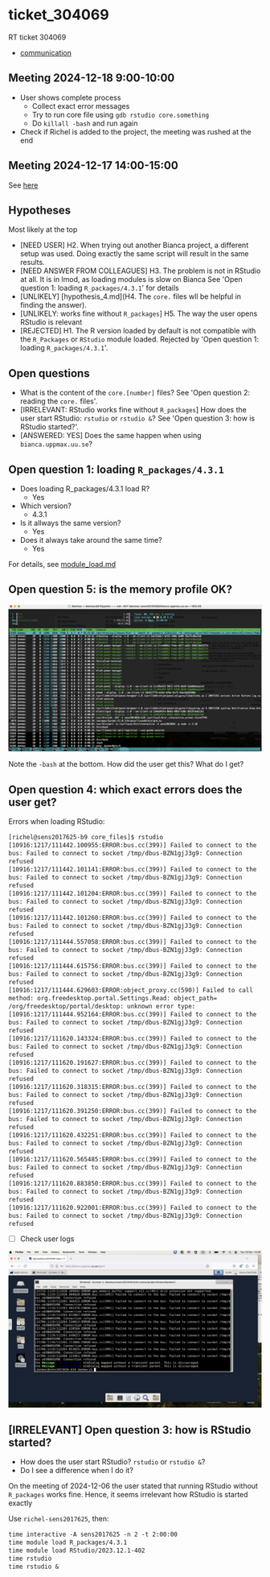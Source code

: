 # ticket_304069

RT ticket 304069

- [communication](communication.md)

## Meeting 2024-12-18 9:00-10:00

- User shows complete process
    - Collect exact error messages
    - Try to run core file using `gdb rstudio core.something`
    - Do `killall -bash` and run again
- Check if Richel is added to the project, the meeting was rushed at the end

## Meeting 2024-12-17 14:00-15:00

See [here](20241217_meeting/README.md)

## Hypotheses

Most likely at the top

- [NEED USER] H2. When trying out another Bianca project, a different setup was used.
  Doing exactly the same script will result in the same results.
- [NEED ANSWER FROM COLLEAGUES] H3. The problem is not in RStudio at all. It is in lmod, as loading
  modules is slow on Bianca
  See 'Open question 1: loading `R_packages/4.3.1`' for details
- [UNLIKELY] [hypothesis_4.md](H4. The `core.` files wll be helpful in finding the answer).
- [UNLIKELY: works fine without `R_packages`]
  H5. The way the user opens RStudio is relevant
- [REJECTED] H1. The R version loaded by default is not compatible with the `R_Packages`
  or `RStudio` module loaded.
  Rejected by 'Open question 1: loading `R_packages/4.3.1`'.

## Open questions

- What is the content of the `core.[number]` files?
  See 'Open question 2: reading the `core.` files'.
- [IRRELEVANT: RStudio works fine without `R_packages`]
  How does the user start RStudio: `rstudio` or `rstudio &`?
  See 'Open question 3: how is RStudio started?'.
- [ANSWERED: YES] Does the same happen when using `bianca.uppmax.uu.se`?

## Open question 1: loading `R_packages/4.3.1`

- Does loading R_packages/4.3.1 load R?
    - Yes
- Which version?
    - 4.3.1
- Is it allways the same version?
    - Yes
- Does it always take around the same time?
    - Yes

For details, see [module_load.md](module_load.md)

## Open question 5: is the memory profile OK?

![20241119 memory profile](20241119_memory_profile.png)

Note the `-bash` at the bottom. How did the user get this?
What do I get?

## Open question 4: which exact errors does the user get?

Errors when loading RStudio:

```
[richel@sens2017625-b9 core_files]$ rstudio
[10916:1217/111442.100955:ERROR:bus.cc(399)] Failed to connect to the bus: Failed to connect to socket /tmp/dbus-BZN1gjJ3g9: Connection refused
[10916:1217/111442.101141:ERROR:bus.cc(399)] Failed to connect to the bus: Failed to connect to socket /tmp/dbus-BZN1gjJ3g9: Connection refused
[10916:1217/111442.101204:ERROR:bus.cc(399)] Failed to connect to the bus: Failed to connect to socket /tmp/dbus-BZN1gjJ3g9: Connection refused
[10916:1217/111442.101260:ERROR:bus.cc(399)] Failed to connect to the bus: Failed to connect to socket /tmp/dbus-BZN1gjJ3g9: Connection refused
[10916:1217/111444.557058:ERROR:bus.cc(399)] Failed to connect to the bus: Failed to connect to socket /tmp/dbus-BZN1gjJ3g9: Connection refused
[10916:1217/111444.615756:ERROR:bus.cc(399)] Failed to connect to the bus: Failed to connect to socket /tmp/dbus-BZN1gjJ3g9: Connection refused
[10916:1217/111444.629603:ERROR:object_proxy.cc(590)] Failed to call method: org.freedesktop.portal.Settings.Read: object_path= /org/freedesktop/portal/desktop: unknown error type: 
[10916:1217/111444.952164:ERROR:bus.cc(399)] Failed to connect to the bus: Failed to connect to socket /tmp/dbus-BZN1gjJ3g9: Connection refused
[10916:1217/111620.143324:ERROR:bus.cc(399)] Failed to connect to the bus: Failed to connect to socket /tmp/dbus-BZN1gjJ3g9: Connection refused
[10916:1217/111620.191627:ERROR:bus.cc(399)] Failed to connect to the bus: Failed to connect to socket /tmp/dbus-BZN1gjJ3g9: Connection refused
[10916:1217/111620.318315:ERROR:bus.cc(399)] Failed to connect to the bus: Failed to connect to socket /tmp/dbus-BZN1gjJ3g9: Connection refused
[10916:1217/111620.391250:ERROR:bus.cc(399)] Failed to connect to the bus: Failed to connect to socket /tmp/dbus-BZN1gjJ3g9: Connection refused
[10916:1217/111620.432251:ERROR:bus.cc(399)] Failed to connect to the bus: Failed to connect to socket /tmp/dbus-BZN1gjJ3g9: Connection refused
[10916:1217/111620.565485:ERROR:bus.cc(399)] Failed to connect to the bus: Failed to connect to socket /tmp/dbus-BZN1gjJ3g9: Connection refused
[10916:1217/111620.883850:ERROR:bus.cc(399)] Failed to connect to the bus: Failed to connect to socket /tmp/dbus-BZN1gjJ3g9: Connection refused
[10916:1217/111620.922001:ERROR:bus.cc(399)] Failed to connect to the bus: Failed to connect to socket /tmp/dbus-BZN1gjJ3g9: Connection refused
```

- [ ] Check user logs

![20241119.png](20241119.png)

## [IRRELEVANT] Open question 3: how is RStudio started?

- How does the user start RStudio? `rstudio` or `rstudio &`?
- Do I see a difference when I do it?

On the meeting of 2024-12-06 the user stated that
running RStudio without `R_packages` works fine.
Hence, it seems irrelevant how RStudio is started exactly

Use `richel-sens2017625`, then:

```
time interactive -A sens2017625 -n 2 -t 2:00:00
time module load R_packages/4.3.1
time module load RStudio/2023.12.1-402
time rstudio
time rstudio &
```

